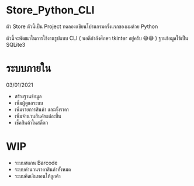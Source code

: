 # Store_Python_CLI
ตัว Store ตัวนี้เป็น Project ทดลองเเขียนโปรแกรมครั้งแรกของผมด้วย Python

ตัวนี้จะพัฒนาในการใช้งานรูปแบบ CLI ( พอดีกำลังศึกษา tkinter อยู่ครับ 😅😅 ) ฐานข้อมูลใช้เป็น SQLite3

# ระบบภายใน
03/01/2021
- สร้างฐานข้อมูล
- เพิ่มผู้ดูแลระบบ
- เพิ่มรายการสินค้า และตั้งราคา
- เพิ่มจำนวนสินค้าแต่ละชิ้น
- เช็คสินค้าในสต็อก

# WIP
- ระบบสแกน Barcode
- ระบบคำนวนราคาสินค้าทั้งหมด
- ระบบคิดเงินทอนให้ลูกค้า
